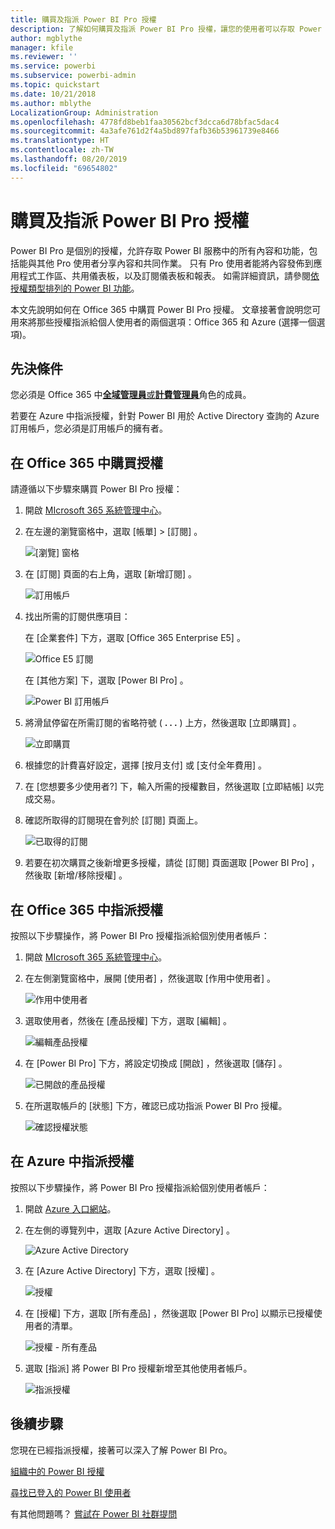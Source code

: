 ```yaml
---
title: 購買及指派 Power BI Pro 授權
description: 了解如何購買及指派 Power BI Pro 授權，讓您的使用者可以存取 Power BI 服務中的所有內容和功能。
author: mgblythe
manager: kfile
ms.reviewer: ''
ms.service: powerbi
ms.subservice: powerbi-admin
ms.topic: quickstart
ms.date: 10/21/2018
ms.author: mblythe
LocalizationGroup: Administration
ms.openlocfilehash: 4778fd8beb1faa30562bcf3dcca6d78bfac5dac4
ms.sourcegitcommit: 4a3afe761d2f4a5bd897fafb36b53961739e8466
ms.translationtype: HT
ms.contentlocale: zh-TW
ms.lasthandoff: 08/20/2019
ms.locfileid: "69654802"
---
```

# <a name="purchase-and-assign-power-bi-pro-licenses"></a>購買及指派 Power BI Pro 授權

Power BI Pro 是個別的授權，允許存取 Power BI 服務中的所有內容和功能，包括能與其他 Pro 使用者分享內容和共同作業。 只有 Pro 使用者能將內容發佈到應用程式工作區、共用儀表板，以及訂閱儀表板和報表。 如需詳細資訊，請參閱[依授權類型排列的 Power BI 功能](service-features-license-type.md)。

本文先說明如何在 Office 365 中購買 Power BI Pro 授權。 文章接著會說明您可用來將那些授權指派給個人使用者的兩個選項：Office 365 和 Azure (選擇一個選項)。

## <a name="prerequisites"></a>先決條件

您必須是 Office 365 中[**全域管理員**或**計費管理員**](https://support.office.com/article/about-office-365-admin-roles-da585eea-f576-4f55-a1e0-87090b6aaa9d)角色的成員。

若要在 Azure 中指派授權，針對 Power BI 用於 Active Directory 查詢的 Azure 訂用帳戶，您必須是訂用帳戶的擁有者。

## <a name="purchase-licenses-in-office-365"></a>在 Office 365 中購買授權

請遵循以下步驟來購買 Power BI Pro 授權：

1. 開啟 [MIcrosoft 365 系統管理中心](https://portal.office.com/adminportal/home#/homepage)。

2. 在左邊的瀏覽窗格中，選取 [帳單]   > [訂閱]  。

    ![[瀏覽] 窗格](media/service-admin-purchasing-power-bi-pro/service-purchasing-power-bi-pro-01.png)

3. 在 [訂閱]  頁面的右上角，選取 [新增訂閱]  。

    ![訂用帳戶](media/service-admin-purchasing-power-bi-pro/service-purchasing-power-bi-pro-02.png)

4. 找出所需的訂閱供應項目：

    在 [企業套件]  下方，選取 [Office 365 Enterprise E5]  。

    ![Office E5 訂閱](media/service-admin-purchasing-power-bi-pro/service-purchasing-power-bi-pro-03.png)

    在 [其他方案]  下，選取 [Power BI Pro]  。

    ![Power BI 訂用帳戶](media/service-admin-purchasing-power-bi-pro/service-purchasing-power-bi-pro-04.png)

5. 將滑鼠停留在所需訂閱的省略符號 ( **. . .** ) 上方，然後選取 [立即購買]  。

    ![立即購買](media/service-admin-purchasing-power-bi-pro/service-purchasing-power-bi-pro-05.png)

6. 根據您的計費喜好設定，選擇 [按月支付]  或 [支付全年費用]  。

7. 在 [您想要多少使用者?]  下，輸入所需的授權數目，然後選取 [立即結帳]  以完成交易。

8. 確認所取得的訂閱現在會列於 [訂閱]  頁面上。

   ![已取得的訂閱](media/service-admin-purchasing-power-bi-pro/service-purchasing-power-bi-pro-06.png)

9. 若要在初次購買之後新增更多授權，請從 [訂閱]  頁面選取 [Power BI Pro]  ，然後取 [新增/移除授權]  。

## <a name="assign-licenses-in-office-365"></a>在 Office 365 中指派授權

按照以下步驟操作，將 Power BI Pro 授權指派給個別使用者帳戶：

1. 開啟 [MIcrosoft 365 系統管理中心](https://portal.office.com/adminportal/home#/homepage)。

2. 在左側瀏覽窗格中，展開 [使用者]  ，然後選取 [作用中使用者]  。

    ![作用中使用者](media/service-admin-purchasing-power-bi-pro/service-assigning-power-bi-pro-licenses-05.png)

3. 選取使用者，然後在 [產品授權]  下方，選取 [編輯]  。

    ![編輯產品授權](media/service-admin-purchasing-power-bi-pro/service-assigning-power-bi-pro-licenses-06.png)

4. 在 [Power BI Pro]  下方，將設定切換成 [開啟]  ，然後選取 [儲存]  。

    ![已開啟的產品授權](media/service-admin-purchasing-power-bi-pro/service-assigning-power-bi-pro-licenses-07.png)

5. 在所選取帳戶的 [狀態]  下方，確認已成功指派 Power BI Pro 授權。

    ![確認授權狀態](media/service-admin-purchasing-power-bi-pro/service-assigning-power-bi-pro-licenses-08.png)

## <a name="assign-licenses-in-azure"></a>在 Azure 中指派授權

按照以下步驟操作，將 Power BI Pro 授權指派給個別使用者帳戶：

1. 開啟 [Azure 入口網站](https://ms.portal.azure.com/#@microsoft.onmicrosoft.com/dashboard/private/39bc3cf7-31a4-43f6-954c-f2d69ca2f0)。

2. 在左側的導覽列中，選取 [Azure Active Directory]  。

    ![Azure Active Directory](media/service-admin-purchasing-power-bi-pro/service-assigning-power-bi-pro-licenses-01.png)

3. 在 [Azure Active Directory]  下方，選取 [授權]  。

    ![授權](media/service-admin-purchasing-power-bi-pro/service-assigning-power-bi-pro-licenses-02.png)

4. 在 [授權]  下方，選取 [所有產品]  ，然後選取 [Power BI Pro]  以顯示已授權使用者的清單。

    ![授權 - 所有產品](media/service-admin-purchasing-power-bi-pro/service-assigning-power-bi-pro-licenses-03.png)

5. 選取 [指派]  將 Power BI Pro 授權新增至其他使用者帳戶。

    ![指派授權](media/service-admin-purchasing-power-bi-pro/service-assigning-power-bi-pro-licenses-04.png)

## <a name="next-steps"></a>後續步驟

您現在已經指派授權，接著可以深入了解 Power BI Pro。

[組織中的 Power BI 授權](service-admin-licensing-organization.md)

[尋找已登入的 Power BI 使用者](service-admin-access-usage.md)

有其他問題嗎？ [嘗試在 Power BI 社群提問](https://community.powerbi.com/)

